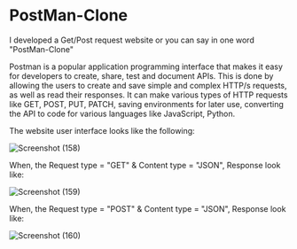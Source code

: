 # PostMan-Clone
I developed a Get/Post request website or you can say in one word "PostMan-Clone" 

Postman is a popular application programming interface that makes it easy for developers to create, share, test and document APIs. This is done by allowing the users to create and save simple and complex HTTP/s requests, as well as read their responses. It can make various types of HTTP requests like GET, POST, PUT, PATCH, saving environments for later use, converting the API to code for various languages like JavaScript, Python.

The website user interface looks like the following:

 ![Screenshot (158)](https://user-images.githubusercontent.com/71494697/183480428-35daa9b4-e77b-4786-b680-ab8188fb4b88.png)

When, the Request type = "GET" & Content type = "JSON", Response look like:

 ![Screenshot (159)](https://user-images.githubusercontent.com/71494697/183670699-31100dd4-6cdb-4b73-b6d1-a5279666fa33.png)
 
When, the Request type = "POST" & Content type = "JSON", Response look like:

 ![Screenshot (160)](https://user-images.githubusercontent.com/71494697/183671064-00ce9245-8525-4aa6-a54a-bb296b6a86c4.png)
